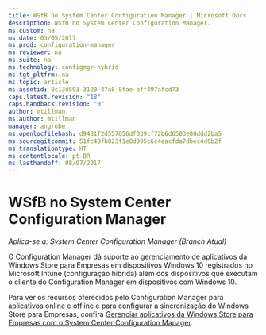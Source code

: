 ```yaml
---
title: WSfB no System Center Configuration Manager | Microsoft Docs
description: WSfB no System Center Configuration Manager.
ms.custom: na
ms.date: 03/05/2017
ms.prod: configuration-manager
ms.reviewer: na
ms.suite: na
ms.technology: configmgr-hybrid
ms.tgt_pltfrm: na
ms.topic: article
ms.assetid: 8c13d593-3120-47a8-8fae-eff497afcd73
caps.latest.revision: "18"
caps.handback.revision: "0"
author: mtillman
ms.author: mtillman
manager: angrobe
ms.openlocfilehash: d9481f2d557056df039cf72b6d6503e80ddd2ba5
ms.sourcegitcommit: 51fc48fb023f1e8d995c6c4eacfda7dbec4d0b2f
ms.translationtype: HT
ms.contentlocale: pt-BR
ms.lasthandoff: 08/07/2017
---
```

# <a name="wsfb-in-system-center-configuration-manager"></a>WSfB no System Center Configuration Manager

*Aplica-se a: System Center Configuration Manager (Branch Atual)*

O Configuration Manager dá suporte ao gerenciamento de aplicativos da Windows Store para Empresas em dispositivos Windows 10 registrados no Microsoft Intune (configuração híbrida) além dos dispositivos que executam o cliente do Configuration Manager em dispositivos com Windows 10.

Para ver os recursos oferecidos pelo Configuration Manager para aplicativos online e offline e para configurar a sincronização do Windows Store para Empresas, confira [Gerenciar aplicativos da Windows Store para Empresas com o System Center Configuration Manager](../../apps/deploy-use/manage-apps-from-the-windows-store-for-business.md).
